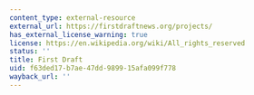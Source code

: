 ```yaml
---
content_type: external-resource
external_url: https://firstdraftnews.org/projects/
has_external_license_warning: true
license: https://en.wikipedia.org/wiki/All_rights_reserved
status: ''
title: First Draft
uid: f63ded17-b7ae-47dd-9899-15afa099f778
wayback_url: ''
---
```

